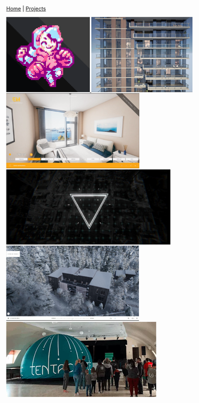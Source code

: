 [Home](index.md) | [Projects](Projects.md) 

<!--
<img src="Projects/Megan/PocketMegBigCrop.PNG" alt="Megan, The game" width="20%" />
<img src="Projects/Interiors/Interior1.png" alt="Interiors" width="20%" />
-->


<div style="display: flex-wrap: wrap;gap: 10px;">
  <a href="Megan">
    <img src="Projects/Megan/PocketMegBigCrop.PNG" alt="Megan video game project" style="height: 200px; width: auto">
  </a>
  <a href="FakeInteriors">
    <img src="Projects/InteriorShader/InteriorsShader4.jpg" alt="Image 3" style="height: 200px; width: auto">
  </a>
  <a href="Interiors">
    <img src="Projects/Interiors/Interior1.png" alt="Image 2" style="height: 200px; width: auto">
  </a>
  <a href="VFX">
    <img src="Projects/VFX/UIReticle2.jpg" alt="Image 3" style="height: 200px; width: auto">
  </a>
  <a href="Tremblant">
    <img src="Projects/Tremblant/Tremblant.PNG" alt="Image 3" style="height: 200px; width: auto">
  </a>
    <a href="TheTentaconte">
    <img src="Projects/TheTentaconte/TentacontePhoto.webp" alt="Image 3" style="height: 200px; width: auto">
  </a>
</div>


